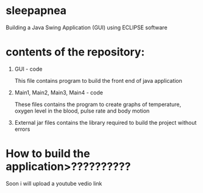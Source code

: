 # sleepapnea
Building a Java Swing Application (GUI) using ECLIPSE software

# contents of the repository:
   1. GUI - code
        
        This file contains program to build the front end of java application
        
   2. Main1, Main2, Main3, Main4 - code
         
         These files contains the program to create graphs of temperature, oxygen level in the blood, pulse rate and body motion
         
   3. External jar files contains  the library required to build the project without errors
   
   # How to build the application>??????????
Soon i will upload a youtube vedio link

